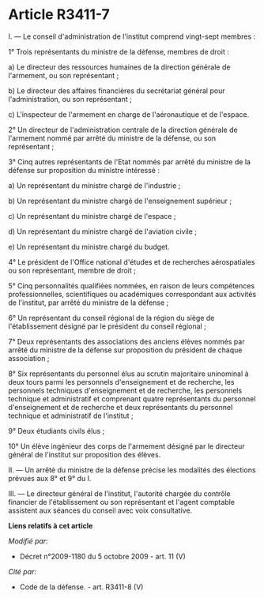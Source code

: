 # Article R3411-7

I. ― Le conseil d'administration de l'institut comprend vingt-sept membres : 

1° Trois représentants du ministre de la défense, membres de droit : 

a) Le directeur des ressources humaines de la     direction générale de l'armement, ou son représentant ; 

b) Le directeur des affaires financières du secrétariat général pour l'administration, ou son représentant ; 

c) L'inspecteur de l'armement en charge de l'aéronautique et de l'espace. 

2° Un directeur de l'administration centrale de la     direction générale de l'armement nommé par arrêté du ministre de la
défense, ou son représentant ; 

3° Cinq autres représentants de l'Etat nommés par arrêté du ministre de la défense sur proposition du ministre intéressé : 

a) Un représentant du ministre chargé de l'industrie ; 

b) Un représentant du ministre chargé de l'enseignement supérieur ; 

c) Un représentant du ministre chargé de l'espace ; 

d) Un représentant du ministre chargé de l'aviation civile ; 

e) Un représentant du ministre chargé du budget. 

4° Le président de l'Office national d'études et de recherches aérospatiales ou son représentant, membre de droit ; 

5° Cinq personnalités qualifiées nommées, en raison de leurs compétences professionnelles, scientifiques ou académiques
correspondant aux activités de l'institut, par arrêté du ministre de la défense ; 

6° Un représentant du conseil régional de la région du siège de l'établissement désigné par le président du conseil
régional ; 

7° Deux représentants des associations des anciens élèves nommés par arrêté du ministre de la défense sur proposition du
président de chaque association ; 

8° Six représentants du personnel élus au scrutin majoritaire uninominal à deux tours parmi les personnels d'enseignement et
de recherche, les personnels techniques d'enseignement et de recherche, les personnels technique et administratif et
comprenant quatre représentants du personnel d'enseignement et de recherche et deux représentants du personnel technique et
administratif de l'institut ; 

9° Deux étudiants civils élus ; 

10° Un élève ingénieur des corps de l'armement désigné par le directeur général de l'institut sur proposition des élèves. 

II. ― Un arrêté du ministre de la défense précise les modalités des élections prévues aux 8° et 9° du I. 

III. ― Le directeur général de l'institut, l'autorité chargée du contrôle financier de l'établissement ou son représentant et
l'agent comptable assistent aux séances du conseil avec voix consultative.

**Liens relatifs à cet article**

_Modifié par_:

  - Décret n°2009-1180 du 5 octobre 2009 - art. 11 (V)

_Cité par_:

  - Code de la défense. - art. R3411-8 (V)
